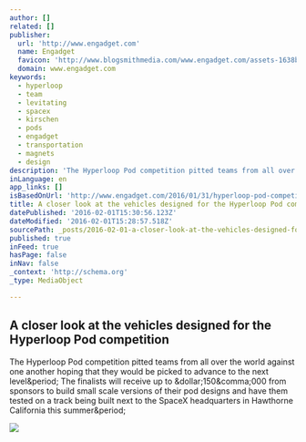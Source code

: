 ```yaml
---
author: []
related: []
publisher:
  url: 'http://www.engadget.com'
  name: Engadget
  favicon: 'http://www.blogsmithmedia.com/www.engadget.com/assets-1638b0a8bbe7effa8f85c3ecabb63620/images/favicon-160x160.png'
  domain: www.engadget.com
keywords:
  - hyperloop
  - team
  - levitating
  - spacex
  - kirschen
  - pods
  - engadget
  - transportation
  - magnets
  - design
description: 'The Hyperloop Pod competition pitted teams from all over the world against one another hoping that they would be picked to advance to the next level. The finalists will receive up to $150,000 from sponsors to build small scale versions of their pod designs and have them tested on a track being built next to the SpaceX headquarters in Hawthorne California this summer.'
inLanguage: en
app_links: []
isBasedOnUrl: 'http://www.engadget.com/2016/01/31/hyperloop-pod-competition-in-photos/'
title: A closer look at the vehicles designed for the Hyperloop Pod competition
datePublished: '2016-02-01T15:30:56.123Z'
dateModified: '2016-02-01T15:28:57.518Z'
sourcePath: _posts/2016-02-01-a-closer-look-at-the-vehicles-designed-for-the-hyperloop-pod.md
published: true
inFeed: true
hasPage: false
inNav: false
_context: 'http://schema.org'
_type: MediaObject

---
```

<article style=""><h1>A closer look at the vehicles designed for the Hyperloop Pod competition</h1><p>The Hyperloop Pod competition pitted teams from all over the world against one another hoping that they would be picked to advance to the next level&amp;period; The finalists will receive up to &amp;dollar;150&amp;comma;000 from sponsors to build small scale versions of their pod designs and have them tested on a track being built next to the SpaceX headquarters in Hawthorne California this summer&amp;period;</p><img src="http://o.aolcdn.com/dims5/amp:bfbd989130f8dd677c2460d3b876daa85b9cb592/r:960,504,min/c:960,504,0,3/q:80/?url=http%3A%2Fo.aolcdn.com%2Fhss%2Fstorage%2Fmidas%2F2ebb85201138ba6c920efb882609bd37%2F203337329%2F0130_hyperloop_comp-56.jpg" /></article>